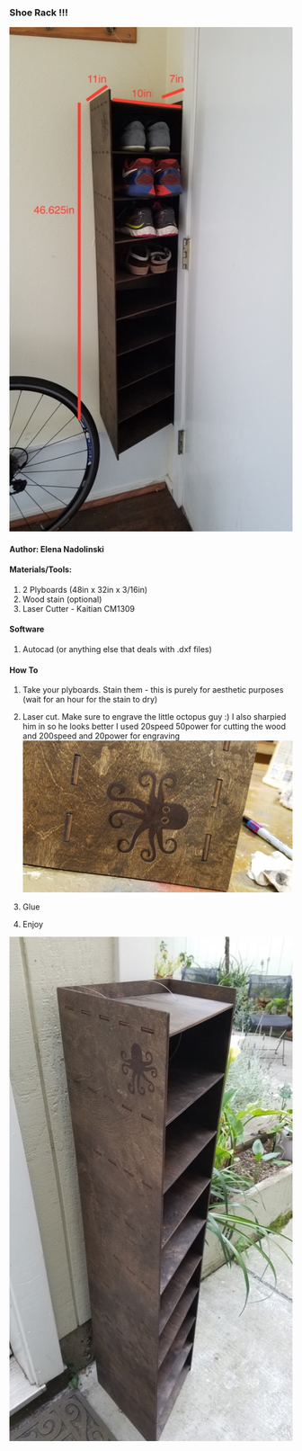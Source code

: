 ### Shoe Rack !!!

![](images/shoe_rack.jpg)

#### Author: Elena Nadolinski 

#### Materials/Tools:
1. 2 Plyboards (48in x 32in x 3/16in)
2. Wood stain (optional)
3. Laser Cutter - Kaitian CM1309

#### Software
1. Autocad (or anything else that deals with .dxf files)

#### How To 
1. Take your plyboards. Stain them - this is purely for aesthetic purposes (wait for an hour for the stain to dry)
2. Laser cut. Make sure to engrave the little octopus guy :) I also sharpied him in so he looks better
	I used 20speed 50power for cutting the wood and 200speed and 20power for engraving 
	![](images/octopus.jpg)

3. Glue 
4. Enjoy

![](images/shoe_rack_2.jpg)
